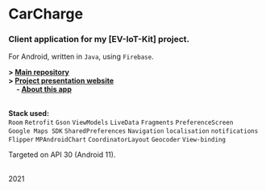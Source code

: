 # CarCharge

### Client application for my [EV-IoT-Kit] project.
For Android, written in `Java`, using `Firebase`.

**> [Main repository](https://github.com/m4rtin195/EV-IoT-Kit)**  
**> [Project presentation website](https://m4rtin195.github.io/EV-IoT-Kit)**  
&nbsp;&nbsp;&nbsp; **\- [About this app](https://m4rtin195.github.io/EV-IoT-Kit/docs/android-app/)**  
<br>

 **Stack used:**  
`Room` `Retrofit` `Gson` `ViewModels` `LiveData` `Fragments` `PreferenceScreen`  
`Google Maps SDK` `SharedPreferences` `Navigation`   `localisation` `notifications`  
`Flipper` `MPAndroidChart` `CoordinatorLayout` `Geocoder` `View-binding`

Targeted on API 30 (Android 11).
<br><br>

2021
